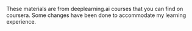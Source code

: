 These materials are from deeplearning.ai courses that you can find on coursera.
Some changes have been done to accommodate my learning experience.
